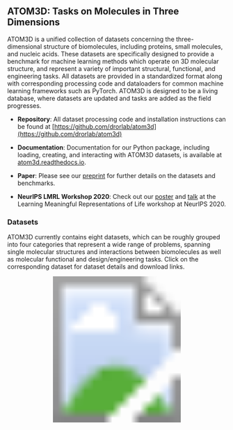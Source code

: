 ## ATOM3D: Tasks on Molecules in Three Dimensions

ATOM3D is a unified collection of datasets concerning the three-dimensional structure of biomolecules, including proteins, small molecules, and nucleic acids. These datasets are specifically designed to provide a benchmark for machine learning methods which operate on 3D molecular structure, and represent a variety of important structural, functional, and engineering tasks. All datasets are provided in a standardized format along with corresponding processing code and dataloaders for common machine learning frameworks such as PyTorch. ATOM3D is designed to be a living database, where datasets are updated and tasks are added as the field progresses.

- **Repository**: All dataset processing code and installation instructions can be found at [https://github.com/drorlab/atom3d](https://github.com/drorlab/atom3d)

- **Documentation**: Documentation for our Python package, including loading, creating, and interacting with ATOM3D datasets, is available at [atom3d.readthedocs.io](https://atom3d.readthedocs.io/en/latest/getting_started.html).

- **Paper**: Please see our [preprint](https://arxiv.org/abs/2012.04035) for further details on the datasets and benchmarks.

- **NeurIPS LMRL Workshop 2020**: Check out our [poster](./2020-12-11-neurips-lmrl-atom3d-poster.pdf) and [talk](https://slideslive.com/38942738/atom3d-tasks-on-molecules-in-three-dimensions) at the Learning Meaningful Representations of Life workshop at NeurIPS 2020.

### Datasets
  
ATOM3D currently contains eight datasets, which can be roughly grouped into four categories that represent a wide range of problems, spanning single molecular structures and interactions between biomolecules as well as molecular functional and design/engineering tasks. Click on the corresponding dataset for dataset details and download links.

<svg version="1.1" xmlns="http://www.w3.org/2000/svg" xmlns:xlink="http://www.w3.org/1999/xlink" viewBox="0 0 3600 2400">
  <image width="3600" height="2400" xlink:href="composite_Datasets.png"></image>
	<a xlink:href="./smp.html" alt="SMP">
		<rect x="1200" y="1675" fill="#fff" opacity="0" width="440" height="660" />
	</a>
	<a xlink:href="./pip.html" alt="PIP">
		<rect x="2650" y="360" fill="#fff" opacity="0" width="885" height="780" />
	</a>
	<a xlink:href="./res.html" alt="RES">
		<rect x="1890" y="1675" fill="#fff" opacity="0" width="730" height="700" />
	</a>
	<a xlink:href="./msp.html" alt="MSP">
		<rect x="2660" y="1265" fill="#fff" opacity="0" width="880" height="630" />
	</a>
  	<a xlink:href="./lba.html" alt="LBA">
		<rect x="1910" y="45" fill="#fff" opacity="0" width="740" height="610" />
	</a>
	<a xlink:href="./lep.html" alt="LEP">
		<rect x="70" y="1270" fill="#fff" opacity="0" width="935" height="750" />
	</a>
	<a xlink:href="./psr.html" alt="PSR">
		<rect x="100" y="350" fill="#fff" opacity="0" width="895" height="830" />
	</a>
	<a xlink:href="rsr.html" alt="RSR">
		<rect x="820" y="45" fill="#fff" opacity="0" width="930" height="660" />
	</a>
</svg>

<br/><br/>


